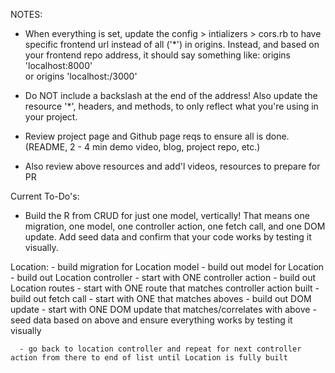 
  NOTES:

  - When everything is set, update the config > intializers > cors.rb to have specific frontend url instead of all ('*') in origins. Instead, and based on your frontend repo address, it should say something like:
        origins 'localhost:8000'  
        or 
        origins 'localhost:/3000'
  - Do NOT include a backslash at the end of the address!
  Also update the resource '*', headers, and methods, to only reflect what you're using in your project.

  - Review project page and Github page reqs to ensure all is done. (README, 2 - 4 min demo video, blog, project repo, etc.)
  - Also review above resources and add'l videos, resources to prepare for PR




Current To-Do's:

  - Build the R from CRUD for just one model, vertically! That means one migration, one model, one controller action, one fetch   call, and one DOM update. Add seed data and confirm that your code works by testing it visually.

  Location:
      - build migration for Location model
      - build out model for Location
      - build out Location controller - start with ONE controller action
      - build out Location routes - start with ONE route that matches controller action built
      - build out fetch call - start with ONE that matches aboves
      - build out DOM update - start with ONE DOM update that matches/correlates with above
      - seed data based on above and ensure everything works by testing it visually

      - go back to location controller and repeat for next controller action from there to end of list until Location is fully built
